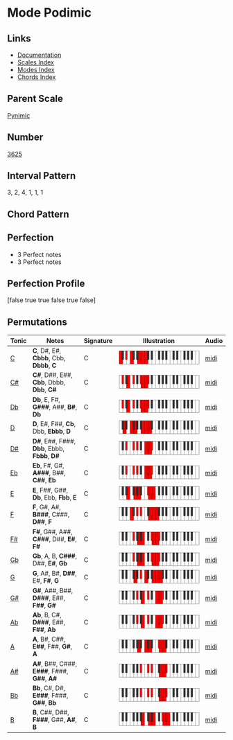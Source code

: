 # Mode Podimic

## Links

- [Documentation](index.md)
- [Scales Index](Scales.md)
- [Modes Index](Modes.md)
- [Chords Index](Chords.md)

## Parent Scale

[Pynimic](ScalePynimic.md)

## Number

[3625](https://ianring.com/musictheory/scales/3625)

## Interval Pattern

3, 2, 4, 1, 1, 1

## Chord Pattern



## Perfection

- 3 Perfect notes
- 3 Perfect notes

## Perfection Profile

[false true true false true false]

## Permutations

| Tonic | Notes | Signature | Illustration | Audio |
|-------|-------|-----------|--------------|-------|
| [C](ModeCNaturalPodimic.md) | **C**, D#, E#, **Cbbb**, Cbb, **Dbbb**, **C** | C | ![CNaturalPodimic](ModeCNaturalPodimic.png) | [midi](https://github.com/edipermadi/music/blob/main/docs/ModeCNaturalPodimic.mid?raw=true) |
| [C#](ModeCSharpPodimic.md) | **C#**, D##, E##, **Cbb**, Dbbb, **Dbb**, **C#** | C | ![CSharpPodimic](ModeCSharpPodimic.png) | [midi](https://github.com/edipermadi/music/blob/main/docs/ModeCSharpPodimic.mid?raw=true) |
| [Db](ModeDFlatPodimic.md) | **Db**, E, F#, **G###**, A##, **B#**, **Db** | C | ![DFlatPodimic](ModeDFlatPodimic.png) | [midi](https://github.com/edipermadi/music/blob/main/docs/ModeDFlatPodimic.mid?raw=true) |
| [D](ModeDNaturalPodimic.md) | **D**, E#, F##, **Cb**, Dbb, **Ebbb**, **D** | C | ![DNaturalPodimic](ModeDNaturalPodimic.png) | [midi](https://github.com/edipermadi/music/blob/main/docs/ModeDNaturalPodimic.mid?raw=true) |
| [D#](ModeDSharpPodimic.md) | **D#**, E##, F###, **Dbb**, Ebbb, **Fbbb**, **D#** | C | ![DSharpPodimic](ModeDSharpPodimic.png) | [midi](https://github.com/edipermadi/music/blob/main/docs/ModeDSharpPodimic.mid?raw=true) |
| [Eb](ModeEFlatPodimic.md) | **Eb**, F#, G#, **A###**, B##, **C##**, **Eb** | C | ![EFlatPodimic](ModeEFlatPodimic.png) | [midi](https://github.com/edipermadi/music/blob/main/docs/ModeEFlatPodimic.mid?raw=true) |
| [E](ModeENaturalPodimic.md) | **E**, F##, G##, **Db**, Ebb, **Fbb**, **E** | C | ![ENaturalPodimic](ModeENaturalPodimic.png) | [midi](https://github.com/edipermadi/music/blob/main/docs/ModeENaturalPodimic.mid?raw=true) |
| [F](ModeFNaturalPodimic.md) | **F**, G#, A#, **B###**, C###, **D##**, **F** | C | ![FNaturalPodimic](ModeFNaturalPodimic.png) | [midi](https://github.com/edipermadi/music/blob/main/docs/ModeFNaturalPodimic.mid?raw=true) |
| [F#](ModeFSharpPodimic.md) | **F#**, G##, A##, **C###**, D##, **E#**, **F#** | C | ![FSharpPodimic](ModeFSharpPodimic.png) | [midi](https://github.com/edipermadi/music/blob/main/docs/ModeFSharpPodimic.mid?raw=true) |
| [Gb](ModeGFlatPodimic.md) | **Gb**, A, B, **C###**, D##, **E#**, **Gb** | C | ![GFlatPodimic](ModeGFlatPodimic.png) | [midi](https://github.com/edipermadi/music/blob/main/docs/ModeGFlatPodimic.mid?raw=true) |
| [G](ModeGNaturalPodimic.md) | **G**, A#, B#, **D##**, E#, **F#**, **G** | C | ![GNaturalPodimic](ModeGNaturalPodimic.png) | [midi](https://github.com/edipermadi/music/blob/main/docs/ModeGNaturalPodimic.mid?raw=true) |
| [G#](ModeGSharpPodimic.md) | **G#**, A##, B##, **D###**, E##, **F##**, **G#** | C | ![GSharpPodimic](ModeGSharpPodimic.png) | [midi](https://github.com/edipermadi/music/blob/main/docs/ModeGSharpPodimic.mid?raw=true) |
| [Ab](ModeAFlatPodimic.md) | **Ab**, B, C#, **D###**, E##, **F##**, **Ab** | C | ![AFlatPodimic](ModeAFlatPodimic.png) | [midi](https://github.com/edipermadi/music/blob/main/docs/ModeAFlatPodimic.mid?raw=true) |
| [A](ModeANaturalPodimic.md) | **A**, B#, C##, **E##**, F##, **G#**, **A** | C | ![ANaturalPodimic](ModeANaturalPodimic.png) | [midi](https://github.com/edipermadi/music/blob/main/docs/ModeANaturalPodimic.mid?raw=true) |
| [A#](ModeASharpPodimic.md) | **A#**, B##, C###, **E###**, F###, **G##**, **A#** | C | ![ASharpPodimic](ModeASharpPodimic.png) | [midi](https://github.com/edipermadi/music/blob/main/docs/ModeASharpPodimic.mid?raw=true) |
| [Bb](ModeBFlatPodimic.md) | **Bb**, C#, D#, **E###**, F###, **G##**, **Bb** | C | ![BFlatPodimic](ModeBFlatPodimic.png) | [midi](https://github.com/edipermadi/music/blob/main/docs/ModeBFlatPodimic.mid?raw=true) |
| [B](ModeBNaturalPodimic.md) | **B**, C##, D##, **F###**, G##, **A#**, **B** | C | ![BNaturalPodimic](ModeBNaturalPodimic.png) | [midi](https://github.com/edipermadi/music/blob/main/docs/ModeBNaturalPodimic.mid?raw=true) |

